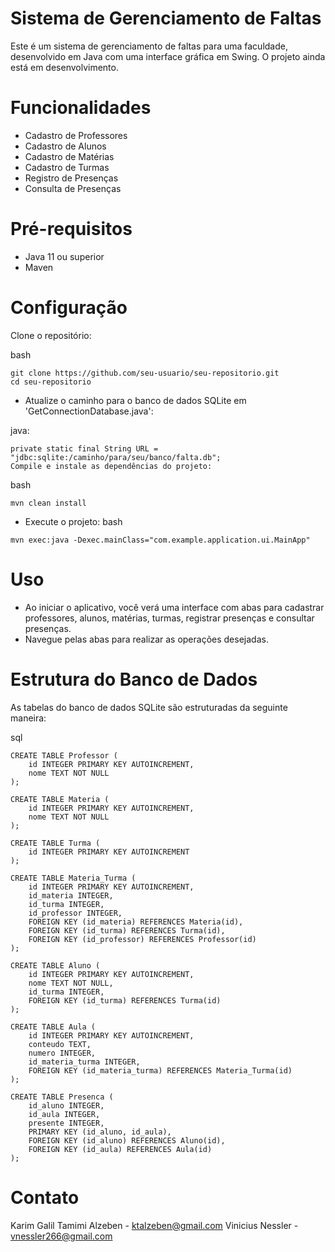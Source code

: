 # Sistema de Gerenciamento de Faltas
Este é um sistema de gerenciamento de faltas para uma faculdade, desenvolvido em Java com uma interface gráfica em Swing. O projeto ainda está em desenvolvimento.

# Funcionalidades
 - Cadastro de Professores
 - Cadastro de Alunos
 - Cadastro de Matérias
 - Cadastro de Turmas
 - Registro de Presenças
 - Consulta de Presenças
# Pré-requisitos
 - Java 11 ou superior
 - Maven
# Configuração
Clone o repositório:

bash
```
git clone https://github.com/seu-usuario/seu-repositorio.git
cd seu-repositorio
```
 - Atualize o caminho para o banco de dados SQLite em
'GetConnectionDatabase.java':

java:
```
private static final String URL = "jdbc:sqlite:/caminho/para/seu/banco/falta.db";
Compile e instale as dependências do projeto:
```

bash
```
mvn clean install
```
 - Execute o projeto:
bash
```
mvn exec:java -Dexec.mainClass="com.example.application.ui.MainApp"
```
# Uso
 - Ao iniciar o aplicativo, você verá uma interface com abas para cadastrar professores, alunos, matérias, turmas, registrar presenças e consultar presenças.
 - Navegue pelas abas para realizar as operações desejadas.

# Estrutura do Banco de Dados
As tabelas do banco de dados SQLite são estruturadas da seguinte maneira:

sql
```
CREATE TABLE Professor (
    id INTEGER PRIMARY KEY AUTOINCREMENT,
    nome TEXT NOT NULL
);

CREATE TABLE Materia (
    id INTEGER PRIMARY KEY AUTOINCREMENT,
    nome TEXT NOT NULL
);

CREATE TABLE Turma (
    id INTEGER PRIMARY KEY AUTOINCREMENT
);

CREATE TABLE Materia_Turma (
    id INTEGER PRIMARY KEY AUTOINCREMENT,
    id_materia INTEGER,
    id_turma INTEGER,
    id_professor INTEGER,
    FOREIGN KEY (id_materia) REFERENCES Materia(id),
    FOREIGN KEY (id_turma) REFERENCES Turma(id),
    FOREIGN KEY (id_professor) REFERENCES Professor(id)
);

CREATE TABLE Aluno (
    id INTEGER PRIMARY KEY AUTOINCREMENT,
    nome TEXT NOT NULL,
    id_turma INTEGER,
    FOREIGN KEY (id_turma) REFERENCES Turma(id)
);

CREATE TABLE Aula (
    id INTEGER PRIMARY KEY AUTOINCREMENT,
    conteudo TEXT,
    numero INTEGER,
    id_materia_turma INTEGER,
    FOREIGN KEY (id_materia_turma) REFERENCES Materia_Turma(id)
);

CREATE TABLE Presenca (
    id_aluno INTEGER,
    id_aula INTEGER,
    presente INTEGER,
    PRIMARY KEY (id_aluno, id_aula),
    FOREIGN KEY (id_aluno) REFERENCES Aluno(id),
    FOREIGN KEY (id_aula) REFERENCES Aula(id)
);
```
# Contato
Karim Galil Tamimi Alzeben - ktalzeben@gmail.com
Vinicius Nessler - vnessler266@gmail.com
